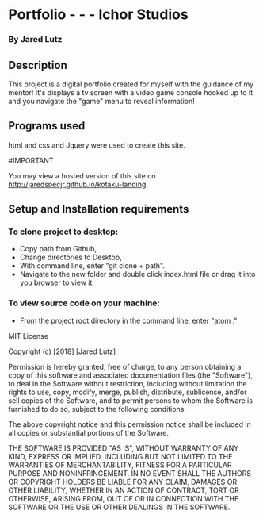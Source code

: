 # Portfolio - - - Ichor Studios


### By Jared Lutz

## Description
This project is a digital portfolio created for myself with the guidance of my mentor! It's displays a tv screen with a video game console hooked up to it and you navigate the "game" menu to reveal information!

## Programs used
html and css and Jquery were used to create this site.

#IMPORTANT

You may view a hosted version of this site on http://jaredspecjr.github.io/kotaku-landing.

## Setup and Installation requirements


### To clone project to desktop:
* Copy path from Github,
* Change directories to Desktop,
* With command line, enter "git clone + path".
* Navigate to the new folder and double click index.html file or drag it into you browser to view it.
### To view source code on your machine:
* From the project root directory in the command line, enter "atom ."

MIT License

Copyright (c) [2018] [Jared Lutz]

Permission is hereby granted, free of charge, to any person obtaining a copy
of this software and associated documentation files (the "Software"), to deal
in the Software without restriction, including without limitation the rights
to use, copy, modify, merge, publish, distribute, sublicense, and/or sell
copies of the Software, and to permit persons to whom the Software is
furnished to do so, subject to the following conditions:

The above copyright notice and this permission notice shall be included in all
copies or substantial portions of the Software.

THE SOFTWARE IS PROVIDED "AS IS", WITHOUT WARRANTY OF ANY KIND, EXPRESS OR
IMPLIED, INCLUDING BUT NOT LIMITED TO THE WARRANTIES OF MERCHANTABILITY,
FITNESS FOR A PARTICULAR PURPOSE AND NONINFRINGEMENT. IN NO EVENT SHALL THE
AUTHORS OR COPYRIGHT HOLDERS BE LIABLE FOR ANY CLAIM, DAMAGES OR OTHER
LIABILITY, WHETHER IN AN ACTION OF CONTRACT, TORT OR OTHERWISE, ARISING FROM,
OUT OF OR IN CONNECTION WITH THE SOFTWARE OR THE USE OR OTHER DEALINGS IN THE
SOFTWARE.
